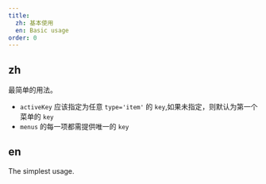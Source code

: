 ```yaml
---
title:
  zh: 基本使用
  en: Basic usage
order: 0
---
```


## zh

最简单的用法。

- `activeKey` 应该指定为任意 `type='item'` 的 `key`,如果未指定，则默认为第一个菜单的 `key`
- `menus` 的每一项都需提供唯一的 `key`

## en

The simplest usage.
